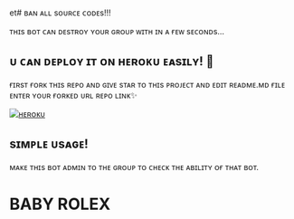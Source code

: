 et# ʙᴀɴ ᴀʟʟ sᴏᴜʀᴄᴇ ᴄᴏᴅᴇs!!!

ᴛʜɪs ʙᴏᴛ ᴄᴀɴ ᴅᴇsᴛʀᴏʏ ʏᴏᴜʀ ɢʀᴏᴜᴘ ᴡɪᴛʜ ɪɴ ᴀ ғᴇᴡ sᴇᴄᴏɴᴅs...

## ᴜ ᴄᴀɴ ᴅᴇᴘʟᴏʏ ɪᴛ ᴏɴ ʜᴇʀᴏᴋᴜ ᴇᴀsɪʟʏ! 💜
ғɪʀsᴛ ғᴏʀᴋ ᴛʜɪs ʀᴇᴘᴏ ᴀɴᴅ ɢɪᴠᴇ sᴛᴀʀ ᴛᴏ ᴛʜɪs ᴘʀᴏᴊᴇᴄᴛ ᴀɴᴅ ᴇᴅɪᴛ ʀᴇᴀᴅᴍᴇ.ᴍᴅ ғɪʟᴇ ᴇɴᴛᴇʀ ʏᴏᴜʀ ғᴏʀᴋᴇᴅ ᴜʀʟ ʀᴇᴘᴏ ʟɪɴᴋ✨


[![ʜᴇʀᴏᴋᴜ](https://www.herokucdn.com/deploy/button.svg)](https://heroku.com/deploy?template=https://github.com/Sunnykumar1122/BABYBANALL)




## sɪᴍᴘʟᴇ ᴜsᴀɢᴇ!

ᴍᴀᴋᴇ ᴛʜɪs ʙᴏᴛ ᴀᴅᴍɪɴ ᴛᴏ ᴛʜᴇ ɢʀᴏᴜᴘ ᴛᴏ ᴄʜᴇᴄᴋ ᴛʜᴇ ᴀʙɪʟɪᴛʏ ᴏғ ᴛʜᴀᴛ ʙᴏᴛ.

# BABY ROLEX
